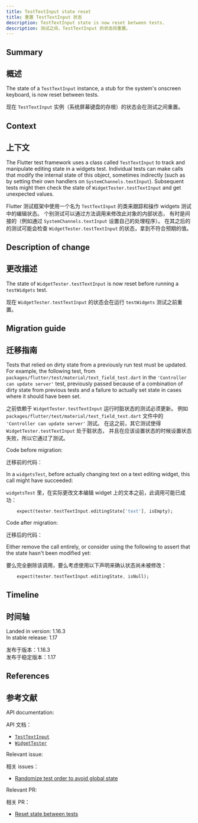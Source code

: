 ```yaml
---
title: TestTextInput state reset
title: 重置 TestTextInput 状态
description: TestTextInput state is now reset between tests.
description: 测试之间，TestTextInput 的状态将重置。
---
```


## Summary

## 概述

The state of a `TestTextInput` instance,
a stub for the system's onscreen keyboard,
is now reset between tests.

现在 `TestTextInput` 实例（系统屏幕键盘的存根）的状态会在测试之间重置。

## Context

## 上下文

The Flutter test framework uses a class called `TestTextInput`
to track and manipulate editing state in a widgets test.
Individual tests can make calls that modify the internal
state of this object, sometimes indirectly (such as
by setting their own handlers on `SystemChannels.textInput`).
Subsequent tests might then check the state of
`WidgetTester.testTextInput` and get unexpected values.

Flutter 测试框架中使用一个名为 `TestTextInput` 的类来跟踪和操作 widgets 测试中的编辑状态。
个别测试可以通过方法调用来修改此对象的内部状态，
有时是间接的（例如通过 `SystemChannels.textInput` 设置自己的处理程序）。
在其之后的的测试可能会检查 `WidgetTester.testTextInput` 的状态，拿到不符合预期的值。

## Description of change

## 更改描述

The state of `WidgetTester.testTextInput`
is now reset before running a `testWidgets` test.

现在 `WidgetTester.testTextInput` 的状态会在运行 `testWidgets` 测试之前重置。

## Migration guide

## 迁移指南

Tests that relied on dirty state from a previously run
test must be updated. For example, the following test,
from `packages/flutter/test/material/text_field_test.dart`
in the `'Controller can update server'` test,
previously passed because of a combination of dirty state
from previous tests and a failure to actually set state
in cases where it should have been set.

之前依赖于 `WidgetTester.testTextInput` 运行时脏状态的测试必须更新。
例如 `packages/flutter/test/material/text_field_test.dart`
文件中的 `'Controller can update server'` 测试。
在这之前，其它测试使得 `WidgetTester.testTextInput` 处于脏状态，
并且在应该设置状态的时候设置状态失败，所以它通过了测试。

Code before migration:

迁移前的代码：

In a `widgetsTest`, before actually changing text on a
text editing widget, this call might have succeeded:

`widgetsTest` 里，在实际更改文本编辑 widget 上的文本之前，此调用可能已成功：

<!-- skip -->
```dart
    expect(tester.testTextInput.editingState['text'], isEmpty);
```

Code after migration:

迁移后的代码：

Either remove the call entirely, or consider using the
following to assert that the state hasn't been modified yet:

要么完全删除该调用，要么考虑使用以下声明来确认状态尚未被修改：

<!-- skip -->
```dart
    expect(tester.testTextInput.editingState, isNull);
```

## Timeline

## 时间轴

Landed in version: 1.16.3<br>
In stable release: 1.17

发布于版本：1.16.3<br>
发布于稳定版本：1.17

## References

## 参考文献

API documentation:

API 文档：

* [`TestTextInput`][]
* [`WidgetTester`][]

Relevant issue:

相关 issues：

* [Randomize test order to avoid global state][]

Relevant PR:

相关 PR：

* [Reset state between tests][]


[Randomize test order to avoid global state]: {{site.github}}/flutter/flutter/issues/47233
[Reset state between tests]: {{site.github}}/flutter/flutter/pull/47464
[`TestTextInput`]: {{site.api}}/flutter/flutter_test/TestTextInput-class.html
[`WidgetTester`]: {{site.api}}/flutter/flutter_test/WidgetTester-class.html
